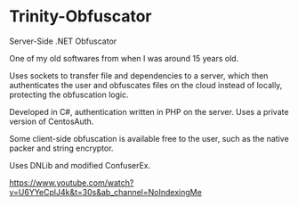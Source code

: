 # Trinity-Obfuscator
Server-Side .NET Obfuscator

One of my old softwares from when I was around 15 years old.

Uses sockets to transfer file and dependencies to a server, which then authenticates the user and obfuscates files on the cloud instead of locally, protecting the obfuscation logic.

Developed in C#, authentication written in PHP on the server. Uses a private version of CentosAuth.

Some client-side obfuscation is available free to the user, such as the native packer and string encryptor.

Uses DNLib and modified ConfuserEx.

https://www.youtube.com/watch?v=U6YYeCplJ4k&t=30s&ab_channel=NoIndexingMe

